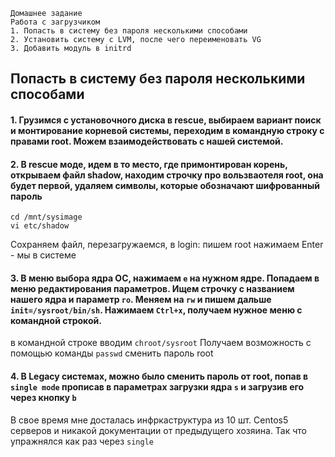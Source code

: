 ```
Домашнее задание
Работа с загрузчиком
1. Попасть в систему без пароля несколькими способами
2. Установить систему с LVM, после чего переименовать VG
3. Добавить модуль в initrd
```

## Попасть в систему без пароля несколькими способами
#### 1. Грузимся с установочного диска в rescue, выбираем вариант поиск и монтирование корневой системы, переходим в командную строку с правами root. Можем взаимодействовать с нашей системой.
#### 2. В rescue моде, идем в то место, где примонтирован корень, открываем файл shadow, находим строчку про вользваотеля root, она будет первой, удаляем символы, которые обозначают шифрованный пароль
```
cd /mnt/sysimage
vi etc/shadow
```
Сохраняем файл, перезагружаемся, в login: пишем root нажимаем Enter - мы в системе

#### 3. В меню выбора ядра ОС, нажимаем `e` на нужном ядре. Попадаем в меню редактирования параметров. Ищем строчку с названием нашего ядра и параметр `ro`. Меняем на `rw` и пишем дальше `init=/sysroot/bin/sh`. Нажимаем `Ctrl+x`, получаем нужное меню  с командной строкой.
в командной строке вводим `chroot/sysroot`
Получаем возможность с помощью команды `passwd` сменить пароль root

#### 4. В Legacy системах, можно было сменить пароль от root, попав в `single mode` прописав в параметрах загрузки ядра `s` и загрузив его через кнопку `b`
В свое время мне досталась инфркаструктура из 10 шт. Centos5 серверов и никакой документации от предыдущего хозяина. Так что упражнялся как раз через `single`

